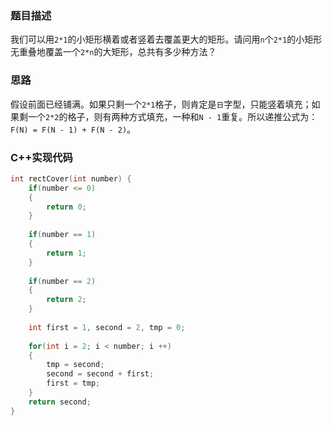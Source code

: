 ### 题目描述

我们可以用```2*1```的小矩形横着或者竖着去覆盖更大的矩形。请问用```n```个```2*1```的小矩形无重叠地覆盖一个```2*n```的大矩形，总共有多少种方法？

### 思路

假设前面已经铺满。如果只剩一个```2*1```格子，则肯定是```日```字型，只能竖着填充；如果剩一个```2*2```的格子，则有两种方式填充，一种和```N - 1```重复。所以递推公式为：```F(N) = F(N - 1) + F(N - 2)```。

### C++实现代码

```c++
int rectCover(int number) {
    if(number <= 0)
    {
        return 0;
    }
    
    if(number == 1)
    {
        return 1;
    }
    
    if(number == 2)
    {
        return 2;
    }
    
    int first = 1, second = 2, tmp = 0;
    
    for(int i = 2; i < number; i ++)
    {
        tmp = second;
        second = second + first;
        first = tmp;
    }
    return second;
}
```



